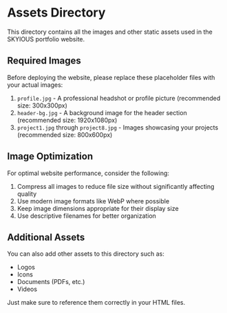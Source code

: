 # Assets Directory

This directory contains all the images and other static assets used in the SKYIOUS portfolio website.

## Required Images

Before deploying the website, please replace these placeholder files with your actual images:

1. `profile.jpg` - A professional headshot or profile picture (recommended size: 300x300px)
2. `header-bg.jpg` - A background image for the header section (recommended size: 1920x1080px)
3. `project1.jpg` through `project8.jpg` - Images showcasing your projects (recommended size: 800x600px)

## Image Optimization

For optimal website performance, consider the following:

1. Compress all images to reduce file size without significantly affecting quality
2. Use modern image formats like WebP where possible
3. Keep image dimensions appropriate for their display size
4. Use descriptive filenames for better organization

## Additional Assets

You can also add other assets to this directory such as:

- Logos
- Icons
- Documents (PDFs, etc.)
- Videos

Just make sure to reference them correctly in your HTML files. 